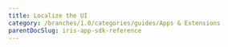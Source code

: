 ```yaml
---
title: Localize the UI
category: /branches/1.0/categories/guides/Apps & Extensions
parentDocSlug: iris-app-sdk-reference
---
```


